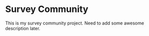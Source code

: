 # Survey Community

This is my survey community project. Need to add some awesome description later.
